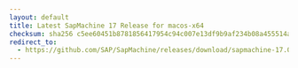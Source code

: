 ```yaml
---
layout: default
title: Latest SapMachine 17 Release for macos-x64
checksum: sha256 c5ee60451b8781856417954c94c007e13df9b9af234b08a455514a4ecad5e8d5
redirect_to:
  - https://github.com/SAP/SapMachine/releases/download/sapmachine-17.0.11/sapmachine-jdk-17.0.11_macos-x64_bin.tar.gz
---
```

